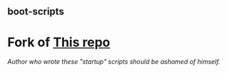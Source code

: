 ## boot-scripts

Fork of [This repo](https://github.com/RobertCNelson/boot-scripts)
====

_Author who wrote these "startup" scripts should be ashamed of himself._
